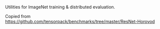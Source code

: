 
Utilities for ImageNet training & distributed evaluation.

Copied from https://github.com/tensorpack/benchmarks/tree/master/ResNet-Horovod
